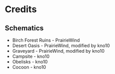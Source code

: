 Credits
=======

Schematics
----------
* Birch Forest Ruins - PrairieWind
* Desert Oasis - PrairieWind, modified by kno10
* Graveyard - PrairieWind, modified by kno10
* Campsite - kno10
* Obelisks - kno10
* Cocoon - kno10
